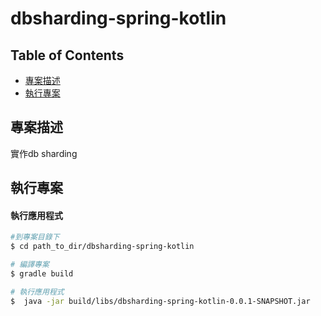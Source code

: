 # dbsharding-spring-kotlin
## Table of Contents

* [專案描述](#專案描述)
* [執行專案](#執行專案)

## 專案描述
實作db sharding

## 執行專案


#### 執行應用程式

```bash
#到專案目錄下
$ cd path_to_dir/dbsharding-spring-kotlin

# 編譯專案
$ gradle build

# 執行應用程式
$  java -jar build/libs/dbsharding-spring-kotlin-0.0.1-SNAPSHOT.jar
```
